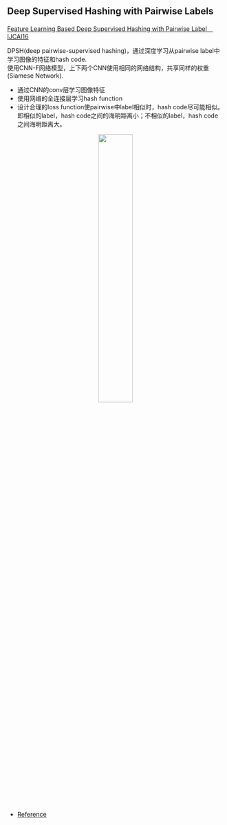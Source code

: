 ## Deep Supervised Hashing with Pairwise Labels
[Feature Learning Based Deep Supervised Hashing with Pairwise Label　IJCAI16](https://www.ijcai.org/Proceedings/16/Papers/245.pdf)  
  
DPSH(deep pairwise-supervised hashing)，通过深度学习从pairwise label中学习图像的特征和hash code.  
使用CNN-F网络模型，上下两个CNN使用相同的网络结构，共享同样的权重 (Siamese Network).
* 通过CNN的conv层学习图像特征
* 使用网络的全连接层学习hash function
* 设计合理的loss function使pairwise中label相似时，hash code尽可能相似。即相似的label，hash code之间的海明距离小；不相似的label，hash code 之间海明距离大。
<div align=center><img width=40% height=40% src="https://img-blog.csdn.net/20161018152020051"/></div> 

- [Reference](https://blog.csdn.net/zijin0802034/article/details/52839769)

